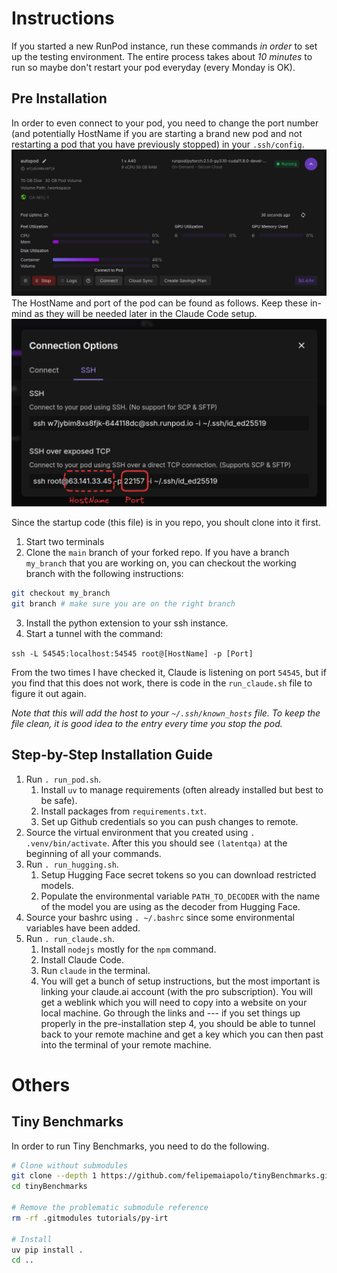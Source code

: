 # Instructions
If you started a new RunPod instance, run these commands *in order* to set up the testing environment. The entire process takes about *10 minutes* to run so maybe don't restart your pod everyday (every Monday is OK). 

## Pre Installation
In order to even connect to your pod, you need to change the port number (and potentially HostName if you are starting a brand new pod and not restarting a pod that you have previously stopped) in your `.ssh/config`. 
![RunPod Pod Configuration](figures/runpod_config.png "RunPod Configurations")
The HostName and port of the pod can be found as follows. Keep these in-mind as they will be needed later in the Claude Code setup. 
![RunPod Connect](figures/runpod_connect.png "RunPod Connect")

Since the startup code (this file) is in you repo, you shoult clone into it first. 
1. Start two terminals
2. Clone the `main` branch of your forked repo. If you have a branch `my_branch` that you are working on, you can checkout the working branch with the following instructions:

```bash
git checkout my_branch
git branch # make sure you are on the right branch
```
3. Install the python extension to your ssh instance. 
4. Start a tunnel with the command: 

`ssh -L 54545:localhost:54545 root@[HostName] -p [Port]`

From the two times I have checked it, Claude is listening on port `54545`, but if you find that this does not work, there is code in the `run_claude.sh` file to figure it out again. 

*Note that this will add the host to your `~/.ssh/known_hosts` file. To keep the file clean, it is good idea to the entry every time you stop the pod.*

## Step-by-Step Installation Guide
1. Run `. run_pod.sh`.
    1. Install `uv` to manage requirements (often already installed but best to be safe).
    2. Install packages from `requirements.txt`. 
    2. Set up Github credentials so you can push changes to remote. 
2. Source the virtual environment that you created using `. .venv/bin/activate`. After this you should see `(latentqa)` at the beginning of all your commands.
3. Run `. run_hugging.sh`.
    1. Setup Hugging Face secret tokens so you can download restricted models. 
    2. Populate the environmental variable `PATH_TO_DECODER` with the name of the model you are using as the decoder from Hugging Face.
4. Source your bashrc using `. ~/.bashrc` since some environmental variables have been added.  
5. Run `. run_claude.sh`.
    1. Install `nodejs` mostly for the `npm` command.
    2. Install Claude Code.
    3. Run `claude` in the terminal.
    4. You will get a bunch of setup instructions, but the most important is linking your claude.ai account (with the pro subscription). You will get a weblink which you will need to copy into a website on your local machine. Go through the links and --- if you set things up properly in the pre-installation step 4, you should be able to tunnel back to your remote machine and get a key which you can then past into the terminal of your remote machine. 

# Others
## Tiny Benchmarks
In order to run Tiny Benchmarks, you need to do the following. 
```bash
# Clone without submodules
git clone --depth 1 https://github.com/felipemaiapolo/tinyBenchmarks.git
cd tinyBenchmarks

# Remove the problematic submodule reference
rm -rf .gitmodules tutorials/py-irt

# Install
uv pip install .
cd ..
```